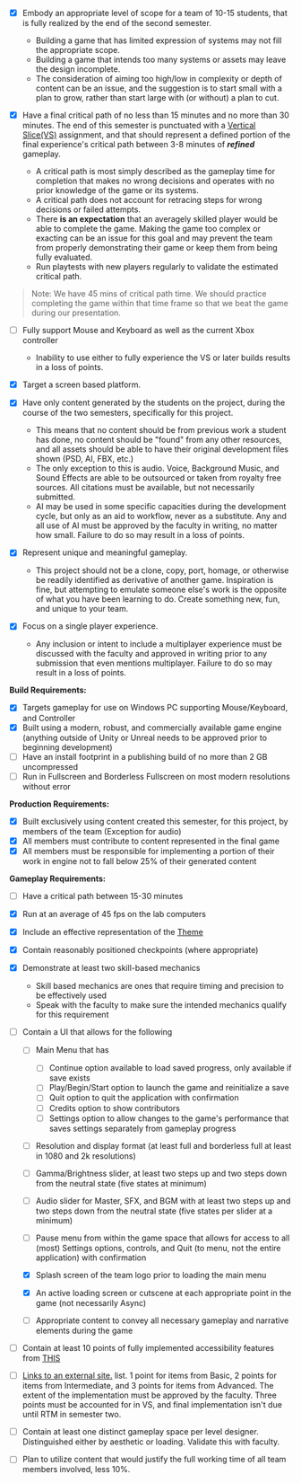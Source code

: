 - [x] Embody an appropriate level of scope for a team of 10-15 students, that is fully realized by the end of the second semester.

	- Building a game that has limited expression of systems may not fill the appropriate scope. 
	- Building a game that intends too many systems or assets may leave the design incomplete.
	- The consideration of aiming too high/low in complexity or depth of content can be an issue, and the suggestion is to start small with a plan to grow, rather than start large with (or without) a plan to cut.

- [x] Have a final critical path of no less than 15 minutes and no more than 30 minutes. The end of this semester is punctuated with a [Vertical Slice(VS)](https://webcourses.ucf.edu/courses/1460516/assignments/8526810 "Vertical Slice") assignment, and that should represent a defined portion of the final experience's critical path between 3-8 minutes of **_refined_** gameplay.
	- A critical path is most simply described as the gameplay time for completion that makes no wrong decisions and operates with no prior knowledge of the game or its systems.
	- A critical path does not account for retracing steps for wrong decisions or failed attempts.
	- There **is an expectation** that an averagely skilled player would be able to complete the game. Making the game too complex or exacting can be an issue for this goal and may prevent the team from properly demonstrating their game or keep them from being fully evaluated.
	- Run playtests with new players regularly to validate the estimated critical path.

> Note: We have 45 mins of critical path time. We should practice completing the game within that time frame so that we beat the game during our presentation.

- [ ] Fully support Mouse and Keyboard as well as the current Xbox controller
	- Inability to use either to fully experience the VS or later builds results in a loss of points.

- [x] Target a screen based platform.

- [x] Have only content generated by the students on the project, during the course of the two semesters, specifically for this project.
	- This means that no content should be from previous work a student has done, no content should be "found" from any other resources, and all assets should be able to have their original development files shown (PSD, AI, FBX, etc.)
	- The only exception to this is audio. Voice, Background Music, and Sound Effects are able to be outsourced or taken from royalty free sources. All citations must be available, but not necessarily submitted.
	- AI may be used in some specific capacities during the development cycle, but only as an aid to workflow, never as a substitute. Any and all use of AI must be approved by the faculty in writing, no matter how small. Failure to do so may result in a loss of points.

- [x] Represent unique and meaningful gameplay.
	- This project should not be a clone, copy, port, homage, or otherwise be readily identified as derivative of another game. Inspiration is fine, but attempting to emulate someone else's work is the opposite of what you have been learning to do. Create something new, fun, and unique to your team.

- [x] Focus on a single player experience.
	- Any inclusion or intent to include a multiplayer experience must be discussed with the faculty and approved in writing prior to any submission that even mentions multiplayer. Failure to do so may result in a loss of points.

**Build Requirements:**

- [x] Targets gameplay for use on Windows PC supporting Mouse/Keyboard, and Controller
- [x] Built using a modern, robust, and commercially available game engine (anything outside of Unity or Unreal needs to be approved prior to beginning development)
- [ ] Have an install footprint in a publishing build of no more than 2 GB uncompressed
- [ ] Run in Fullscreen and Borderless Fullscreen on most modern resolutions without error

**Production Requirements:**

- [x] Built exclusively using content created this semester, for this project, by members of the team (Exception for audio)
- [x] All members must contribute to content represented in the final game
- [x] All members must be responsible for implementing a portion of their work in engine not to fall below 25% of their generated content

**Gameplay Requirements:**

- [ ] Have a critical path between 15-30 minutes
- [x] Run at an average of 45 fps on the lab computers
- [x] Include an effective representation of the [Theme](https://webcourses.ucf.edu/courses/1460516/pages/the-theme "The Theme")
- [x] Contain reasonably positioned checkpoints (where appropriate)
- [x] Demonstrate at least two skill-based mechanics
	- Skill based mechanics are ones that require timing and precision to be effectively used
	- Speak with the faculty to make sure the intended mechanics qualify for this requirement

- [ ] Contain a UI that allows for the following
	- [ ] Main Menu that has
		- [ ] Continue option available to load saved progress, only available if save exists
		- [ ] Play/Begin/Start option to launch the game and reinitialize a save
		- [ ] Quit option to quit the application with confirmation
		- [ ] Credits option to show contributors
		- [ ] Settings option to allow changes to the game's performance that saves settings separately from gameplay progress

	- [ ] Resolution and display format (at least full and borderless full at least in 1080 and 2k resolutions)
	- [ ] Gamma/Brightness slider, at least two steps up and two steps down from the neutral state (five states at minimum)
	- [ ] Audio slider for Master, SFX, and BGM with at least two steps up and two steps down from the neutral state (five states per slider at a minimum)

	- [ ] Pause menu from within the game space that allows for access to all (most) Settings options, controls, and Quit (to menu, not the entire application) with confirmation
	- [x] Splash screen of the team logo prior to loading the main menu
	- [x] An active loading screen or cutscene at each appropriate point in the game (not necessarily Async)
	- [ ] Appropriate content to convey all necessary gameplay and narrative elements during the game

- [ ] Contain at least 10 points of fully implemented accessibility features from [THIS](http://gameaccessibilityguidelines.com/full-list/)

- [ ] [Links to an external site.](http://gameaccessibilityguidelines.com/full-list/) list. 1 point for items from Basic, 2 points for items from Intermediate, and 3 points for items from Advanced. The extent of the implementation must be approved by the faculty. Three points must be accounted for in VS, and final implementation isn't due until RTM in semester two.
- [ ] Contain at least one distinct gameplay space per level designer. Distinguished either by aesthetic or loading. Validate this with faculty.
- [ ] Plan to utilize content that would justify the full working time of all team members involved, less 10%.
